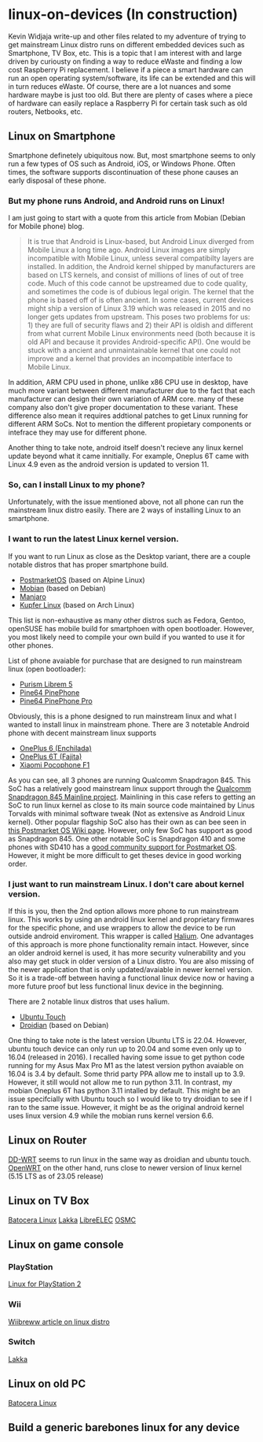 # linux-on-devices (In construction)
Kevin Widjaja write-up and other files related to my adventure of trying to get mainstream Linux distro runs on different embedded devices such as Smartphone, TV Box, etc. This is a topic that I am interest with and large driven by curiousty on finding a way to reduce eWaste and finding a low cost Raspberry Pi replacement. I believe if a piece a smart hardware can run an open operating system/software, its life can be extended and this will in turn reduces eWaste. Of course, there are a lot nuances and some hardware maybe is just too old. But there are plenty of cases where a piece of hardware can easily replace a Raspberry Pi for certain task such as old routers, Netbooks, etc.

## Linux on Smartphone
Smartphone definetely ubiquitous now. But, most smartphone seems to only run a few types of OS such as Android, iOS, or Windows Phone. Often times, the software supports discontinuation of these phone causes an early disposal of these phone.

### But my phone runs Android, and Android runs on Linux!
I am just going to start with a quote from this article from Mobian (Debian for Mobile phone) blog.
>  It is true that Android is Linux-based, but Android Linux diverged from Mobile Linux a long time ago. Android Linux images are simply incompatible with Mobile Linux, unless several compatibilty layers are installed. In addition, the Android kernel shipped by manufacturers are based on LTS kernels, and consist of millions of lines of out of tree code. Much of this code cannot be upstreamed due to code quality, and sometimes the code is of dubious legal origin. The kernel that the phone is based off of is often ancient. In some cases, current devices might ship a version of Linux 3.19 which was released in 2015 and no longer gets updates from upstream. This poses two problems for us: 1) they are full of security flaws and 2) their API is oldish and different from what current Mobile Linux environments need (both because it is old API and because it provides Android-specific API). One would be stuck with a ancient and unmaintainable kernel that one could not improve and a kernel that provides an incompatible interface to Mobile Linux.

In addition, ARM CPU used in phone, unlike x86 CPU use in desktop, have much more variant between different manufacturer due to the fact that each manufacturer can design their own variation of ARM core. many of these company also don't give proper documentation to these variant. These difference also mean it requires addtional patches to get Linux running for different ARM SoCs. Not to mention the different propietary components or intefrace they may use for different phone.

Another thing to take note, android itself doesn't recieve any linux kernel update beyond what it came innitially. For example, Oneplus 6T came with Linux 4.9 even as the android version is updated to version 11.

### So, can I install Linux to my phone?

Unfortunately, with the issue mentioned above, not all phone can run the mainstream linux distro easily. There are 2 ways of installing Linux to an smartphone.

### I want to run the latest Linux kernel version.
If you want to run Linux as close as the Desktop variant, there are a couple notable distros that has proper smartphone build.
* [PostmarketOS](https://postmarketos.org/) (based on Alpine Linux)
* [Mobian](https://www.mobian.org/) (based on Debian)
* [Manjaro](https://manjaro.org/)
* [Kupfer Linux](https://kupfer.gitlab.io/) (based on Arch Linux)

This list is non-exhaustive as many other distros such as  Fedora, Gentoo, openSUSE has mobile build for smartphoen with open bootloader. However, you most likely need to compile your own build if you wanted to use it for other phones.

List of phone avaiable for purchase that are designed to run mainstream linux (open bootloader):
* [Purism Librem 5](https://puri.sm/products/librem-5/)
* [Pine64 PinePhone](https://www.pine64.org/pinephone/)
* [Pine64 PinePhone Pro](https://www.pine64.org/pinephonepro/)

Obviously, this is a phone designed to run mainstream linux and what I wanted to install linux in mainstream phone. There are 3 notetable Android phone with decent mainstream linux supports
* [OnePlus 6 (Enchilada)](https://www.gsmarena.com/oneplus_6-9109.php)
* [OnePlus 6T (Fajita)](https://www.gsmarena.com/oneplus_6t-9350.php)
* [Xiaomi Pocophone F1](https://www.gsmarena.com/xiaomi_pocophone_f1-9293.php)

As you can see, all 3 phones are running Qualcomm Snapdragon 845. This SoC has a relatively good mainstream linux support through the [Qualcomm Snapdragon 845 Mainline project](https://gitlab.com/sdm845-mainline/linux). Mainlining in this case refers to getting an SoC to run linux kernel as close to its main source code maintained by Linus Torvalds with minimal software tweak (Not as extensive as Android Linux kernel). Other popular flagship SoC also has their own as can bee seen in [this Postmarket OS Wiki page](https://wiki.postmarketos.org/wiki/Mainlining). However, only few SoC has support as good as Snapdragon 845. One other notable SoC is Snapdragon 410 and some phones with SD410 has a [good community support for Postmarket OS](https://wiki.postmarketos.org/wiki/Qualcomm_Snapdragon_410/412_(MSM8916)). However, it might be more difficult to get theses device in good working order.

### I just want to run mainstream Linux. I don't care about kernel version.

If this is you, then the 2nd option allows more phone to run mainstream linux. This works by using an android linux kernel and proprietary firmwares for the specific phone, and use wrappers to allow the device to be run outside android enviroment. This wrapper is called [Halium](https://en.wikipedia.org/wiki/Halium). One advantages of this approach is more phone functionality remain intact. However, since an older android kernel is used, it has more security vulnerability and you also may get stuck in older version of a Linux distro. You are also missing of the newer application that is only updated/avaiable in newer kernel version. So it is a trade-off between having a functional linux device now or having a more future proof but less functional linux device in the beginning.

There are 2 notable linux distros that uses halium.
* [Ubuntu Touch](https://ubuntu-touch.io/)
* [Droidian](https://droidian.org/) (based on Debian)

One thing to take note is the latest version Ubuntu LTS is 22.04. However, ubuntu touch device can only run up to 20.04 and some even only up to 16.04 (released in 2016). I recalled having some issue to get python code running for my Asus Max Pro M1 as the latest version python avaiable on 16.04 is 3.4 by default. Some thrid party PPA allow me to install up to 3.9. However, it still would not allow me to run python 3.11. In contrast, my mobian Oneplus 6T has python 3.11 intalled by default. This might be an issue specifcially with Ubuntu touch so I would like to try droidian to see if I ran to the same issue. However, it might be as the original android kernel uses linux version 4.9 while the mobian runs kernel version 6.6.

## Linux on Router
[DD-WRT](https://dd-wrt.com/) seems to run linux in the same way as droidian and ubuntu touch.
[OpenWRT](https://openwrt.org/) on the other hand, runs close to newer version of linux kernel (5.15 LTS as of 23.05 release)

## Linux on TV Box
[Batocera Linux](https://batocera.org/)
[Lakka](https://www.lakka.tv/)
[LibreELEC](https://libreelec.tv/)
[OSMC](https://kodi.wiki/view/OSMC)

## Linux on game console
### PlayStation
[Linux for PlayStation 2](https://en.wikipedia.org/wiki/Linux_for_PlayStation_2)

### Wii
[Wiibreww article on linux distro](http://www.wiibrew.org/wiki/Wii-Linux/Distros)

### Switch
[Lakka](https://www.lakka.tv/)

## Linux on old PC
[Batocera Linux](https://batocera.org/)

## Build a generic barebones linux for any device
